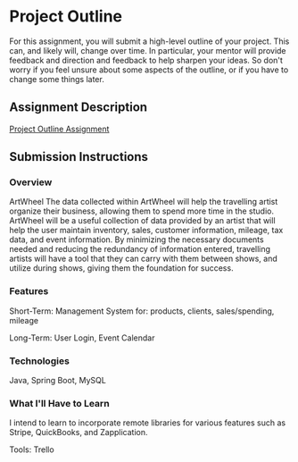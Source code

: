 # Project Outline
For this assignment, you will submit a high-level outline of your project. This can, and likely will,
change over time. In particular, your mentor will provide feedback and direction and feedback to help
sharpen your ideas. So don't worry if you feel unsure about some aspects of the outline, or if you have
to change some things later.

## Assignment Description
[Project Outline Assignment](https://education.launchcode.org/liftoff/assignments/project-outline/)

## Submission Instructions

### Overview
ArtWheel
The data collected within ArtWheel will help the travelling artist organize their business,
allowing them to spend more time in the studio. ArtWheel will be a useful collection of data provided
by an artist that will help the user maintain inventory, sales, customer information, mileage, tax data,
and event information. By minimizing the necessary documents needed and reducing the redundancy of
information entered, travelling artists will have a tool that they can carry with them between shows,
and utilize during shows, giving them the foundation for success.

### Features
Short-Term: Management System for: products, clients, sales/spending, mileage

Long-Term: User Login, Event Calendar

### Technologies
Java, Spring Boot, MySQL

### What I'll Have to Learn
I intend to learn to incorporate remote libraries for various features such as Stripe, QuickBooks, and
Zapplication.

Tools: Trello